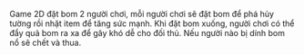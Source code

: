 Game 2D đặt bom 2 người chơi, mỗi người chơi sẽ đặt bom để phá hủy tường rồi nhặt item để tăng sức mạnh.
Khi đặt bom xuống, người chơi có thể đẩy quả bom ra xa để gây khó dễ cho đối thủ.
Nếu người nào bị dính bom nổ sẽ chết và thua.

